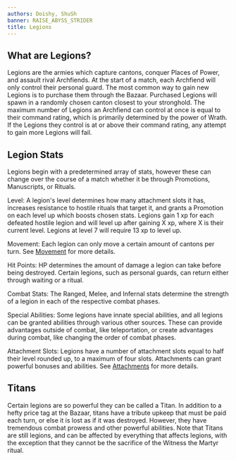 ```yaml
---
authors: Doishy, ShuSh
banner: RAISE_ABYSS_STRIDER
title: Legions
---
```


## What are Legions?

Legions are the armies which capture cantons, conquer Places of Power, and assault rival Archfiends. At the start of a match, each Archfiend will only control their personal guard. The most common way to gain new Legions is to purchase them through the Bazaar. Purchased Legions will spawn in a randomly chosen canton closest to your stronghold. The maximum number of Legions an Archfiend can control at once is equal to their command rating, which is primarily determined by the power of Wrath. If the Legions they control is at or above their command rating, any attempt to gain more Legions will fail.

## Legion Stats

Legions begin with a predetermined array of stats, however these can change over the course of a match whether it be through Promotions, Manuscripts, or Rituals.

Level: A legion's level determines how many attachment slots it has, increases resistance to hostile rituals that target it, and grants a Promotion on each level up which boosts chosen stats. Legions gain 1 xp for each defeated hostile legion and will level up after gaining X xp, where X is their current level. Legions at level 7 will require 13 xp to level up.

Movement: Each legion can only move a certain amount of cantons per turn. See [Movement][movement] for more details.

Hit Points: HP determines the amount of damage a legion can take before being destroyed. Certain legions, such as personal guards, can return either through waiting or a ritual.

Combat Stats: The Ranged, Melee, and Infernal stats determine the strength of a legion in each of the respective combat phases.

Special Abilities: Some legions have innate special abilities, and all legions can be granted abilities through various other sources. These can provide advantages outside of combat, like teleportation, or create advantages during combat, like changing the order of combat phases.

Attachment Slots: Legions have a number of attachment slots equal to half their level rounded up, to a maximum of four slots. Attachments can grant powerful bonuses and abilities. See [Attachments][attachments] for more details.


## Titans

Certain legions are so powerful they can be called a Titan. In addition to a hefty price tag at the Bazaar, titans have a tribute upkeep that must be paid each turn, or else it is lost as if it was destroyed. However, they have tremendous combat prowess and other powerful abilities. Note that Titans are still legions, and can be affected by everything that affects legions, with the exception that they cannot be the sacrifice of the Witness the Martyr ritual.


[movement]: /core-mechanics/movement
[attachments]: /core-mechanics/attachments
			
